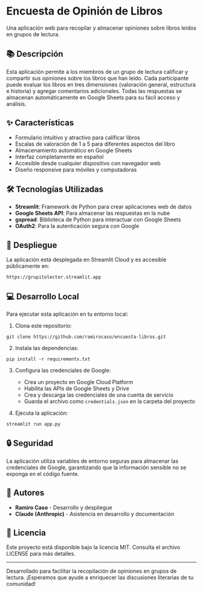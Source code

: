 # Encuesta de Opinión de Libros

Una aplicación web para recopilar y almacenar opiniones sobre libros leídos en grupos de lectura.

## 📚 Descripción

Esta aplicación permite a los miembros de un grupo de lectura calificar y compartir sus opiniones sobre los libros que han leído. Cada participante puede evaluar los libros en tres dimensiones (valoración general, estructura e historia) y agregar comentarios adicionales. Todas las respuestas se almacenan automáticamente en Google Sheets para su fácil acceso y análisis.

## ✨ Características

- Formulario intuitivo y atractivo para calificar libros
- Escalas de valoración de 1 a 5 para diferentes aspectos del libro
- Almacenamiento automático en Google Sheets
- Interfaz completamente en español
- Accesible desde cualquier dispositivo con navegador web
- Diseño responsive para móviles y computadoras

## 🛠️ Tecnologías Utilizadas

- **Streamlit**: Framework de Python para crear aplicaciones web de datos
- **Google Sheets API**: Para almacenar las respuestas en la nube
- **gspread**: Biblioteca de Python para interactuar con Google Sheets
- **OAuth2**: Para la autenticación segura con Google

## 🚀 Despliegue

La aplicación está desplegada en Streamlit Cloud y es accesible públicamente en:

```
https://grupitolector.streamlit.app
```

## 💻 Desarrollo Local

Para ejecutar esta aplicación en tu entorno local:

1. Clona este repositorio:
```
git clone https://github.com/ramirocaso/encuesta-libros.git
```

2. Instala las dependencias:
```
pip install -r requirements.txt
```

3. Configura las credenciales de Google:
   - Crea un proyecto en Google Cloud Platform
   - Habilita las APIs de Google Sheets y Drive
   - Crea y descarga las credenciales de una cuenta de servicio
   - Guarda el archivo como `credentials.json` en la carpeta del proyecto

4. Ejecuta la aplicación:
```
streamlit run app.py
```

## 🔒 Seguridad

La aplicación utiliza variables de entorno seguras para almacenar las credenciales de Google, garantizando que la información sensible no se exponga en el código fuente.

## 👥 Autores

- **Ramiro Caso** - Desarrollo y despliegue
- **Claude (Anthropic)** - Asistencia en desarrollo y documentación

## 📄 Licencia

Este proyecto está disponible bajo la licencia MIT. Consulta el archivo LICENSE para más detalles.

---

Desarrollado para facilitar la recopilación de opiniones en grupos de lectura. ¡Esperamos que ayude a enriquecer las discusiones literarias de tu comunidad!
